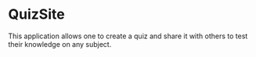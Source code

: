 # QuizSite
This application allows one to create a quiz and share it with others to test their knowledge on any subject.
